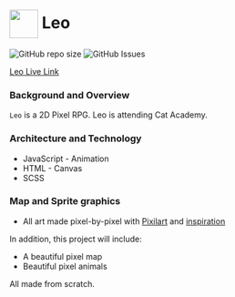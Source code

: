 <h1><img src="https://user-images.githubusercontent.com/72277593/123187003-4d633780-d467-11eb-993a-861342f7fe76.png" width="50" height="50" align="center"/> Leo</h1>

![GitHub repo size](https://img.shields.io/github/repo-size/yangc95/Leo?style=for-the-badge)
![GitHub Issues](https://img.shields.io/github/issues/yangc95/Leo?style=for-the-badge)

[Leo Live Link](https://yangc95.github.io/Leo/)

### Background and Overview
`Leo` is a 2D Pixel RPG. Leo is attending Cat Academy.

### Architecture and Technology

  * JavaScript - Animation
  * HTML - Canvas
  * SCSS

### Map and Sprite graphics

* All art made pixel-by-pixel with [Pixilart](https://www.pixilart.com/yangc/gallery) and [inspiration](https://pixelsandthings.tumblr.com/post/19705585946/darokin-pixel-art-mini-meow-animated-gif)

In addition, this project will include:

  * A beautiful pixel map
  * Beautiful pixel animals 

All made from scratch.
